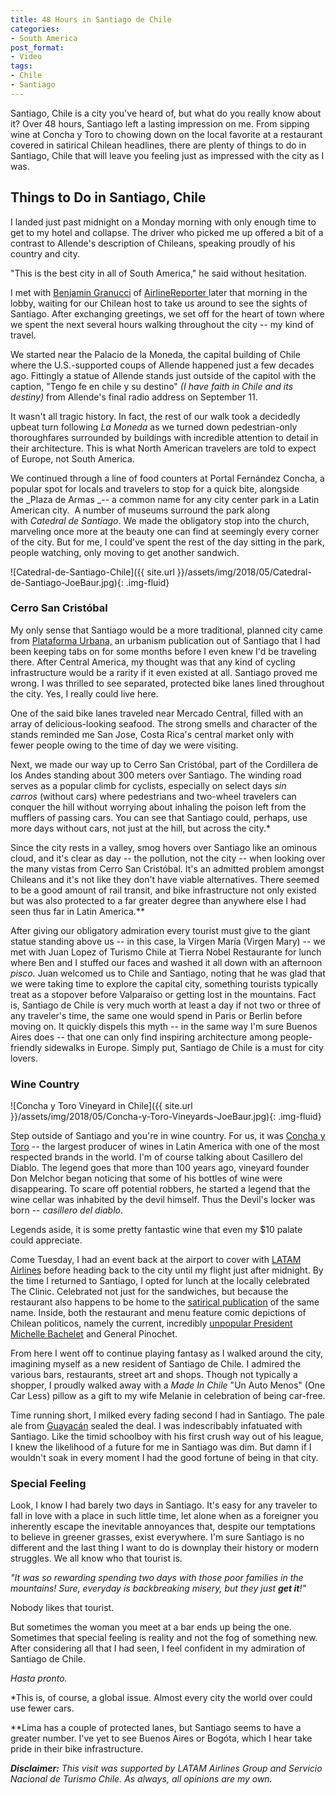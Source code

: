 ```yaml
---
title: 48 Hours in Santiago de Chile
categories:
- South America
post_format:
- Video
tags:
- Chile
- Santiago
---
```


Santiago, Chile is a city you've heard of, but what do you really know about it? Over 48 hours, Santiago left a lasting impression on me. From sipping wine at Concha y Toro to chowing down on the local favorite at a restaurant covered in satirical Chilean headlines, there are plenty of things to do in Santiago, Chile that will leave you feeling just as impressed with the city as I was.

<!-- more -->

## Things to Do in Santiago, Chile

I landed just past midnight on a Monday morning with only enough time to get to my hotel and collapse. The driver who picked me up offered a bit of a contrast to Allende's description of Chileans, speaking proudly of his country and city.

"This is the best city in all of South America," he said without hesitation.

I met with [Benjamin Granucci](https://twitter.com/BLGranucci) of [AirlineReporter ](http://www.airlinereporter.com/)later that morning in the lobby, waiting for our Chilean host to take us around to see the sights of Santiago. After exchanging greetings, we set off for the heart of town where we spent the next several hours walking throughout the city -- my kind of travel.

We started near the Palacio de la Moneda, the capital building of Chile where the U.S.-supported coups of Allende happened just a few decades ago. Fittingly a statue of Allende stands just outside of the capitol with the caption, "Tengo fe en chile y su destino" _(I have faith in Chile and its destiny)_ from Allende's final radio address on September 11.

It wasn't all tragic history. In fact, the rest of our walk took a decidedly upbeat turn following _La Moneda_ as we turned down pedestrian-only thoroughfares surrounded by buildings with incredible attention to detail in their architecture. This is what North American travelers are told to expect of Europe, not South America.

We continued through a line of food counters at Portal Fernández Concha, a popular spot for locals and travelers to stop for a quick bite, alongside the _Plaza de Armas _-- a common name for any city center park in a Latin American city.  A number of museums surround the park along with _Catedral de Santiago_. We made the obligatory stop into the church, marveling once more at the beauty one can find at seemingly every corner of the city. But for me, I could've spent the rest of the day sitting in the park, people watching, only moving to get another sandwich.

![Catedral-de-Santiago-Chile]({{ site.url }}/assets/img/2018/05/Catedral-de-Santiago-JoeBaur.jpg){: .img-fluid}

### Cerro San Cristóbal

My only sense that Santiago would be a more traditional, planned city came from [Plataforma Urbana,](http://www.plataformaurbana.cl/) an urbanism publication out of Santiago that I had been keeping tabs on for some months before I even knew I'd be traveling there. After Central America, my thought was that any kind of cycling infrastructure would be a rarity if it even existed at all. Santiago proved me wrong. I was thrilled to see separated, protected bike lanes lined throughout the city. Yes, I really could live here.

One of the said bike lanes traveled near Mercado Central, filled with an array of delicious-looking seafood. The strong smells and character of the stands reminded me San Jose, Costa Rica's central market only with fewer people owing to the time of day we were visiting.

Next, we made our way up to Cerro San Cristóbal, part of the Cordillera de los Andes standing about 300 meters over Santiago. The winding road serves as a popular climb for cyclists, especially on select days _sin carros_ (without cars) where pedestrians and two-wheel travelers can conquer the hill without worrying about inhaling the poison left from the mufflers of passing cars. You can see that Santiago could, perhaps, use more days without cars, not just at the hill, but across the city.*

Since the city rests in a valley, smog hovers over Santiago like an ominous cloud, and it's clear as day -- the pollution, not the city -- when looking over the many vistas from Cerro San Cristóbal. It's an admitted problem amongst Chileans and it's not like they don't have viable alternatives. There seemed to be a good amount of rail transit, and bike infrastructure not only existed but was also protected to a far greater degree than anywhere else I had seen thus far in Latin America.**

After giving our obligatory admiration every tourist must give to the giant statue standing above us -- in this case, la Virgen María (Virgen Mary) -- we met with Juan Lopez of Turismo Chile at Tierra Nobel Restaurante for lunch where Ben and I stuffed our faces and washed it all down with an afternoon _pisco._ Juan welcomed us to Chile and Santiago, noting that he was glad that we were taking time to explore the capital city, something tourists typically treat as a stopover before Valparaíso or getting lost in the mountains. Fact is, Santiago de Chile is very much worth at least a day if not two or three of any traveler's time, the same one would spend in Paris or Berlin before moving on. It quickly dispels this myth -- in the same way I'm sure Buenos Aires does -- that one can only find inspiring architecture among people-friendly sidewalks in Europe. Simply put, Santiago de Chile is a must for city lovers.

### Wine Country

![Concha y Toro Vineyard in Chile]({{ site.url }}/assets/img/2018/05/Concha-y-Toro-Vineyards-JoeBaur.jpg){: .img-fluid}

Step outside of Santiago and you're in wine country. For us, it was [Concha y Toro](http://www.conchaytoro.com) -- the largest producer of wines in Latin America with one of the most respected brands in the world. I'm of course talking about Casillero del Diablo. The legend goes that more than 100 years ago, vineyard founder Don Melchor began noticing that some of his bottles of wine were disappearing. To scare off potential robbers, he started a legend that the wine cellar was inhabited by the devil himself. Thus the Devil's locker was born -- _casillero del diablo_.

Legends aside, it is some pretty fantastic wine that even my $10 palate could appreciate.

Come Tuesday, I had an event back at the airport to cover with [LATAM Airlines](https://withoutapath.com/latam-airlines-vip-lounge-santiago-de-chile/) before heading back to the city until my flight just after midnight. By the time I returned to Santiago, I opted for lunch at the locally celebrated The Clinic. Celebrated not just for the sandwiches, but because the restaurant also happens to be home to the [satirical publication](http://www.theclinic.cl/) of the same name. Inside, both the restaurant and menu feature comic depictions of Chilean politicos, namely the current, incredibly [unpopular President Michelle Bachelet](http://www.reuters.com/article/2015/07/06/us-chile-politics-idUSKCN0PG1IU20150706) and General Pinochet.

From here I went off to continue playing fantasy as I walked around the city, imagining myself as a new resident of Santiago de Chile. I admired the various bars, restaurants, street art and shops. Though not typically a shopper, I proudly walked away with a _Made In Chile_ "Un Auto Menos" (One Car Less) pillow as a gift to my wife Melanie in celebration of being car-free.

Time running short, I milked every fading second I had in Santiago. The pale ale from [Guayacán](http://www.cervezaguayacan.cl/) sealed the deal. I was indescribably infatuated with Santiago. Like the timid schoolboy with his first crush way out of his league, I knew the likelihood of a future for me in Santiago was dim. But damn if I wouldn't soak in every moment I had the good fortune of being in that city.

### Special Feeling

Look, I know I had barely two days in Santiago. It's easy for any traveler to fall in love with a place in such little time, let alone when as a foreigner you inherently escape the inevitable annoyances that, despite our temptations to believe in greener grasses, exist everywhere. I'm sure Santiago is no different and the last thing I want to do is downplay their history or modern struggles. We all know who that tourist is.

_"It was so rewarding spending two days with those poor families in the mountains! Sure, everyday is backbreaking misery, but they just **get it**!"_

Nobody likes that tourist.

But sometimes the woman you meet at a bar ends up being the one. Sometimes that special feeling is reality and not the fog of something new. After considering all that I had seen, I feel confident in my admiration of Santiago de Chile.

_Hasta pronto._

*This is, of course, a global issue. Almost every city the world over could use fewer cars.

**Lima has a couple of protected lanes, but Santiago seems to have a greater number. I've yet to see Buenos Aires or Bogóta, which I hear take pride in their bike infrastructure.

_**Disclaimer:** This visit was supported by LATAM Airlines Group and Servicio Nacional de Turismo Chile. As always, all opinions are my own._
